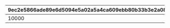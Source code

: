|9ec2e5866ade89e6d5094e5a02a5a4ca609ebb80b33b3e2a085968265d716b90|704c02edaaa8f7d9d66f37d72d59592924ae35ef6d79b584b61b4e781557a0df|1de2603d7c307fe7b71a557db366aba274400dabc9db8b3e4ee724aa02f4b93c|d4fefae3b15b6e9f8d7f7b7adfdf74aac3aa6fa323e6b31a2c15e432eccee68c|
| --- | --- | --- | --- |
|10000|1|||